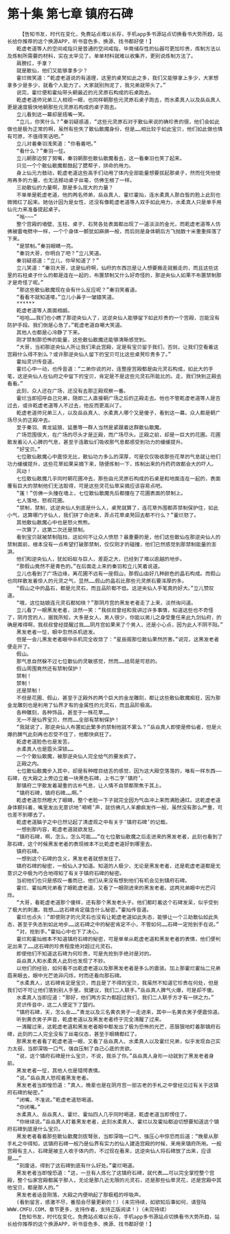 # 第十集 第七章 镇府石碑
        【告知书友，时代在变化，免费站点难以长存，手机app多书源站点切换看书大势所趋，站长给你推荐的这个换源APP，听书音色多、换源、找书都好使！】
       乾虚老道等人的空间戒指只是普通的空间戒指，毕竟储存性的仙器可更加珍贵，炼制方法以及炼制所需要的材料，实在太罕见了。单单材料就难以收集齐，更别说炼制方法了。
       肩膀扛，手拿？
       就是散仙，他们又能够拿多少？
       霍烂微笑道：“乾虚老道说的有道理，这里的桌凳如此之多，我们又能够拿上多少，大家想拿多少是多少，就看个人能力了。大家就别拘泥了，我兄弟就带头了。”
       说完，霍烂便和霍灿带头朝最近的元灵原石构成的石桌跑去。
       乾虚老道师兄弟三人相视一眼，也同样朝那些元灵原石桌子跑去，而水柔真人以及岳焱真人更是速度极快地朝那些元灵原石构成的桌子跑去。
       立儿看到这一幕却是捂嘴一笑。
       “立儿，你笑什么？”秦羽疑惑道，“这些元灵原石对于散仙来说的确珍贵的很，他们会如此做也是极为正常的啊，虽然有些失了散仙散魔身份，但是……相比较于如此宝贝，他们如此做也情有可原，不值得笑话吧。”
       立儿对着秦羽浅笑道：“你看着吧。”
       “看什么？”秦羽一怔。
       立儿朝那边努了努嘴，秦羽朝那些散仙散魔看去，这一看秦羽也笑了起来。
       只见一个个散仙散魔都鼓起了腮帮子，拼命的用力。
       身上仙元力鼓动，乾虚老道这些高手们动用了体内全部能量想要拔起那桌子，然而任凭他使用再多的力量，也无法撼动桌子丝毫，仿佛生根了一样。
       三劫散仙的力量啊，那是多么庞大的力量？
       不单单是乾虚老道，他的两名师弟，岳焱真人、霍烂霍灿，连水柔真人那白皙的脸上此刻也微微红了起来。她估计因为是女性，还没有像乾虚老道等人双手如此用力，水柔真人只是单手用仙元力来准备提起桌子。
       “嗡~~~”
       整个宫殿的墙壁、玉柱、桌子、石凳各处表面都出现了一道淡淡的金光，而乾虚老道等人仿佛被雷电劈中一样，一个个身体一颤犹如麻痹一般，而后则是身体朝后方飞抛数十米重重摔落了下来。
       “是禁制。”秦羽眼睛一亮。
       “秦羽大哥，你明白了吧？”立儿笑道。
       秦羽疑惑道：“立儿，你早知道了？”
       立儿笑道：“秦羽大哥，这是仙府啊，仙府的东西岂是让人想要搬走就搬走的，而且这些这里的石柱桌子什么的都是连在一起的，布置禁制又什么好奇怪的，那逆央仙人如果不布置禁制那才是奇怪了呢。”
       “那这些散仙散魔现在会有什么反应呢？”秦羽笑着道。
       “看看不就知道喽。”立儿小鼻子一皱嬉笑道。
       ******
       乾虚老道等人面面相觑。
       “哈哈……我们也小瞧了那逆央仙人了，这逆央仙人能够留下如此珍贵的一个宫殿，岂能没有防护手段。我们倒是心急了。”乾虚老道自嘲大笑道。
       其他人也都是心冷静了下来。
       刚才禁制那恐怖的能量，这些散仙散魔还能够清晰感觉到。
       “大哥，当初那逆央仙人所让我们来此宫殿，定是有宝贝留于我们，否则，让我们空看着这宫殿什么得不到么？或许那逆央仙人留下的宝贝可比这些桌凳珍贵多了。”
       霍灿灵识传音道。
       霍烂心中一动，也传音道：“二弟你说的对，连整座宫殿都是由元灵石构成，如此大的手笔，这逆央仙人在仙府之中留下的宝贝，肯定是不是这些元灵石所能比的。走，我们快到正殿去看看。”
       此刻，众人还在广场，还没有去那正殿观察一番。
       霍烂当即招呼自己兄弟，随即二人直接朝广场之后的正殿走去。他也不管乾虚老道等人是否过去，或许乾虚老道等人不过去，他反而更高兴了。
       乾虚老道师兄弟三人，以及岳焱真人、水柔真人哪个又是傻子，看到这一幕。众人都是朝广场尽头的正殿冲去。
       至于秦羽、青龙延狼、延墨等一群人当然是紧跟着这群散仙散魔。
       广场范围很大，在广场的尽头才是正殿，而广场尽头。正殿之前，却是一巨大的花圃。花圃散发着沁人心脾的气息，甚至于连散仙们吸收那气息都感受到功力的缓缓提升。
       “好宝贝。”
       七位散仙散魔心中震惊无比，散仙功力多么的深厚，可是仅仅吸收那些花草的气息就让他们功力缓缓提升，这些花草如果采摘下来，随便炼制一下，炼制出来的丹药药效都会大的吓人。
       风动！
       七位散仙散魔几乎同时朝花圃冲去，那些由元灵原石构成的石桌是和地面连在一起的，表面覆有巨大的禁制他们无法取得，可是这些灵花仙草采摘应该容易点吧。
       “蓬！”仿佛一头撞在墙上，七位散仙散魔先后都撞在了花圃表面的禁制上。
       七人落地，怒视花圃。
       “禁制，禁制，这逆央仙人到底是什么人，桌凳就算了，连花草外围都弄禁制保护住，如此小气，这算哪门子仙人，我们拼了命进来，弄点花草桌凳回去都不行么？”霍烂怒了。
       其他散仙散魔心中也是怒火熊熊。
       一次算了，这第二次还是禁制。
       看到宝贝就被禁制阻挡，这如何不让众人愤怒？最重要的是，他们这些散仙在那逆央仙人的禁制面前，根本没有一点希望打破那禁制，仅仅刚才的碰撞，他们已然感觉到那禁制能量的澎湃。
       他们和逆央仙人，犹如蚂蚁与巨人，差距之大，已经到了难以逾越的地步。
       “那假山竟然不是青色的。”在后面走上来的秦羽和立儿笑着说道。
       立儿也看到了广场边缘，离花圃不远有一座假山，那假山由好几种颜色的晶石构成。而假山也同样散发着惊人的元灵之气，显然……假山的晶石比那些元灵原石要浑厚的多。
       “假山之中的晶石，都是元灵石，而且品阶都不低。这逆央仙人手笔真的好大。”立儿赞叹道。
       “哦，这位姑娘连元灵石都知晓？”那阴月宫的黑发老者走了上来，淡然询问道。
       立儿看了一眼黑发老者，淡然一笑：“我叔叔曾经和我讲过许多事情，知道这些也不奇怪了，阴月宫的人，据我所知，大多是女人，男人很少，你能以男儿之身受重任来此九剑仙府，的确是难得啊，我叔叔曾经提醒过我……阴月宫如果来了个男人，还是小心点，因为此人不阴不阳。”
       黑发老者一怔，眼中忽然杀机迸发。
       但是一会儿黑发老者眼中杀机完全收敛了：“星辰阁那位散仙果然厉害。”说完，这黑发老者便走开了。
       假山。
       那气息自然躲不过七位散仙的灵敏感觉，然而……结局是可悲的。
       假山周围竟然还有禁制保护！
       禁制！
       禁制！
       还是禁制！
       不但是花圃、假山，甚至于正殿外的两个巨大的金龙雕刻，都让这些散仙散魔痴狂，因为那金龙雕刻也是利用了仙界才有的金属性的元灵石，而且品阶极高。
       各种雕刻，各种饰品，甚至于一株花草……
       无一不是仙界宝贝，然而……全部有禁制保护！
       “我就说了，那逆央仙人布置如此繁多的禁制他就不累么？”岳焱真人即使是修仙者，但是火爆的脾气此刻再也忍受不住了，他都快疯狂了。
       乾虚老道脸色也是发苦。
       水柔真人也是眉头深锁……
       一个个散仙散魔，被那逆央仙人完全给气的要发疯了。
       正殿之内。
       七位散仙散魔步入其中，却是有种瞠目结舌的感觉，因为这大殿空落落的，唯有一样东西——石碑，在大殿之上旁边立着一块黑色石碑，上书二字‘镇府’。
       那镇府二字散发着凝重的古朴气息，让人情不自禁都聚焦于其上。
       “镇府石碑，镇府石碑……啊。”
       乾虚老道忽然瞪大了眼睛，整个老脸一下子就完全因为气血冲上来而满脸通红。这乾虚老道身体颤抖着，嘴里发出无意识地‘嗬嗬’声，就仿佛凡人羊癫疯发作一般，虽然没有那么严重，可也差不到哪去了。
       乾虚老道脑子之中已然记起了清虚观之中有关于‘镇府石碑’的记载。
       一想到那内容，乾虚老道就欲发狂。
       “镇府石碑，啊，怎么，怎么可能……”在七位散仙散魔之后走进来的黑发老者，此刻也看到了那石碑，这个时候黑发老者的表现根本不比乾虚老道好到哪里去。
       镇府石碑。
       一想到这个石碑的含义，黑发老者就想发狂了。
       镇府石碑的秘密，一般仙人才知道。知道的人极少，无论是黑发老者，还是乾虚老道都是无意识之中极为巧合地得知了有关于镇府石碑的秘密。
       当初他们也只是感叹一番而已，他们从来没有想到他们有机会见到镇府石碑。
       霍烂、霍灿两兄弟看了眼乾虚老道，又看了一眼刚进来的黑发老者。这两兄弟眼中光芒闪烁。
       “大哥，看乾虚老道那个傻样，还有那个黑发老头子。他们都盯着这个石碑发呆，似乎受到了极大的刺激。我想……这石碑肯定蕴含什么秘密。”霍灿传音道。
       霍烂也点头：“即使刚才的元灵石也没有让乾虚老道如此失态，能够让一个三劫散仙如此失态，甚至于失态到如此地步……这石碑之中的秘密肯定不小，不管如何……石碑一定抢到手在说。”
       “对，抢到手。”霍灿心中也下了决心。
       霍烂和霍灿根本不知道镇府石碑的秘密，可是单单从乾虚老道和黑发老者的表情，他们便判定出来了……这石碑的珍贵程度绝对超过元灵石。
       即使他们不知道这石碑为何珍贵，可是先抢到手绝对是对的。
       岳焱真人和水柔真人此刻也发现了不妙。
       以他们的经验，如何看不出乾虚老道以及那黑发老者是多么的震骇。加上那霍烂霍灿二兄弟眉来眼去，眼中光芒诡异闪烁，时而还看向那石碑。
       “水柔真人，这石碑肯定是宝贝，而且是了不得的宝贝，我虽然不知道它珍贵在何处，但是我们切不可让他们落到别人手里。我建议，我们二人联手。”岳焱真人脾气火爆，可是却不傻。
       水柔真人当即应道：“那好，他们两方实力都超过我们，我们二人联手方才有一拼之力。”
       灵识传音中，这二人便定下了盟约。
       “镇府石碑，天，怎么会……”青龙以及三名黄衣男子一走进来，其中一名黄衣男子便震惊道。
       听到黄衣男子声音，乾虚老道以及黑发老者终于完全清醒了过来。
       一清醒过来，这乾虚老道和黑发老者眼中都发出了极为恐怖的光芒，恶狠狠地盯着那镇府石碑，此刻的二人完全没有了丝毫仪态，甚至于眼睛都红了。
       那黑发老者看了乾虚老道一眼，又看了岳焱真人、水柔真人以及霍烂兄弟，似乎发现自己实力太弱，当即深吸一口气，强自压制了自己心底的贪欲。
       “说，这个镇府石碑是什么宝贝，不说，我杀了你。”岳焱真人身形一动就到了黑发老者身前。
       黑发老者一怔，其他人也是错愕表情。
       “说。”岳焱真人怒视着黑发老者。
       黑发老者当即惶恐道：“真人，晚辈也是在阴月宫一部古老的手札之中曾经见过有关于这镇府石碑的秘密。”
       “闭嘴，不准说。”乾虚老道怒喝道。
       “你闭嘴。”
       水柔真人、岳焱真人、霍烂、霍灿四人几乎同时喝道，乾虚老道当即愣住了。
       “你继续说。”岳焱真人盯着黑发老者，此刻水柔真人、霍烂以及霍灿都迫切想要知道这个镇府石碑到底是什么宝贝。
       黑发老者看着那些散仙散魔剑拔弩张，当即深吸一口气，强压心中惊恐而后道：“晚辈从那手札之中得知，这镇府石碑一般乃是仙界有实力的仙人建造宫殿的时候，来用来镇府所用。一般宫殿有主人，石碑是被主人收于体内的，不过现在看来，这逆央仙人将石碑放了出来，应该是……”
       “别废话，得到了这石碑到底有什么好处。”霍烂喝道。
       黑发老者当即惶恐道：“这，一旦有人炼化了这镇府石碑，就代表……可以完全掌控整个宫殿，整个仙家宫殿都属于那人，无论是那几近无限的元灵石，还是那些仙草灵花，还是宫殿中其他宝贝，都是那人的。”
       黑发老者话音刚落，大殿之内便响起了那极粗的呼吸声。
       (看到留言，感激不尽，番茄会尽量更新的！）(未完待续，如欲知后事如何，请登陆WWW.CMFU.COM，章节更多，支持作者，支持正版阅读！)（未完待续）
       【告知书友，时代在变化，免费站点难以长存，手机app多书源站点切换看书大势所趋，站长给你推荐的这个换源APP，听书音色多、换源、找书都好使！】